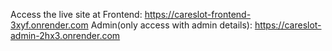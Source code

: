 Access the live site at
Frontend: https://careslot-frontend-3xyf.onrender.com
Admin(only access with admin details): https://careslot-admin-2hx3.onrender.com
